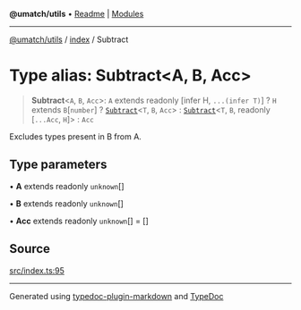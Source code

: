 **@umatch/utils** • [Readme](../../index.md) \| [Modules](../../modules.md)

***

[@umatch/utils](../../modules.md) / [index](../index.md) / Subtract

# Type alias: Subtract\<A, B, Acc\>

> **Subtract**\<`A`, `B`, `Acc`\>: `A` extends readonly [infer H, `...(infer T)`] ? `H` extends `B`\[`number`\] ? [`Subtract`](Subtract.md)\<`T`, `B`, `Acc`\> : [`Subtract`](Subtract.md)\<`T`, `B`, readonly [`...Acc`, `H`]\> : `Acc`

Excludes types present in B from A.

## Type parameters

• **A** extends readonly `unknown`[]

• **B** extends readonly `unknown`[]

• **Acc** extends readonly `unknown`[] = []

## Source

[src/index.ts:95](https://github.com/umatch-oficial/utils/blob/7d512db/src/index.ts#L95)

***

Generated using [typedoc-plugin-markdown](https://www.npmjs.com/package/typedoc-plugin-markdown) and [TypeDoc](https://typedoc.org/)
